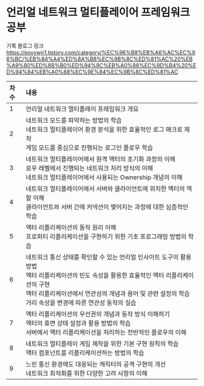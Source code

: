 # 언리얼 네트워크 멀티플레이어 프레임워크 공부

기록 블로그 링크
https://eovywjr1.tistory.com/category/%EC%96%B8%EB%A6%AC%EC%96%BC/%EB%84%A4%ED%8A%B8%EC%9B%8C%ED%81%AC%20%EB%A9%80%ED%8B%B0%ED%94%8C%EB%A0%88%EC%9D%B4%20%ED%94%84%EB%A0%88%EC%9E%84%EC%9B%8C%ED%81%AC


| 차수 | 내용                                                                                                                                                              |
|:---|:----------------------------------------------------------------------------------------------------------------------------------------------------------------|
| 1  | 언리얼 네트워크 멀티플레이 프레임워크 개요                                                                                                                                         |
| 2  | 네트워크 모드를 파악하는 방법의 학습 </br> 네트워크 멀티플레이어 환경 분석을 위한 효율적인 로그 매크로 제작 </br> 게임 모드를 중심으로 진행되는 로그인 플로우 학습                                                               |
| 3  | 네트워크 멀티플레이어에서 원격 액터의 초기화 과정의 이해 </br> 로우 레벨에서 진행되는 네트워크 처리 방식의 이해 </br> 네트워크 멀티플레이어에서 사용되는 Ownership 개념의 이해                                                     |
| 4  | 네트워크 멀티플레이어에서 서버와 클라이언트에 위치한 액터의 역할 이해 </br> 클라이언트와 서버 간에 커넥션이 맺어지는 과정에 대한 심층적인 학습                                                                              |
| 5  | 액터 리플리케이션의 동작 원리 이해 </br> 프로퍼티 리플리케이션을 구현하기 위한 기초 프로그래밍 방법의 학습                                                                                                  |
| 6  | 네트워크 통신 상태를 확인할 수 있는 언리얼 인사이트 도구의 활용 방법 </br> 액터 리플리케이션의 빈도 속성을 활용한 효율적인 액터 리플리케이션의 구현 </br> 액터 리플리케이션에서 연관성의 개념과 용어 및 관련 설정의 학습 </br> 거리 속성을 변경에 따른 연관성 동작의 실습 |
| 7  | 액터 리플리케이션의 우선권의 개념과 동작 방식 이해하기 </br> 액터의 휴면 상태 설정과 활용 방법의 학습 </br> 서버에서 액터 리플리케이션을 처리하는 전반적인 플로우의 이해                                                            |
| 8  | 네트워크 멀티플레이 게임 제작을 위한 기본 구현 원칙의 학습 </br> 액터 컴포넌트를 리플리케이션하는 방법의 학습                                                                                                |
| 9  | 느린 통신 환경에도 대응되는 캐릭터의 공격 구현의 개선 </br> 네트워크 최적화를 위한 다양한 고려 사항의 이해                                                                                                 |